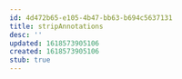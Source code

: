 ```yaml
---
id: 4d472b65-e105-4b47-bb63-b694c5637131
title: stripAnnotations
desc: ''
updated: 1618573905106
created: 1618573905106
stub: true
---
```


